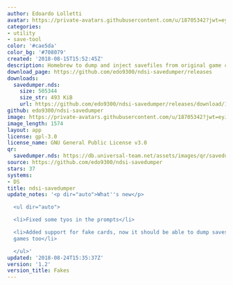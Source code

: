 ```yaml
---
author: Edoardo Lolletti
avatar: https://private-avatars.githubusercontent.com/u/18705342?jwt=eyJhbGciOiJIUzI1NiIsInR5cCI6IkpXVCJ9.eyJpc3MiOiJnaXRodWIuY29tIiwiYXVkIjoicmF3LmdpdGh1YnVzZXJjb250ZW50LmNvbSIsImtleSI6ImtleTEiLCJleHAiOjE3MzQ2NzYwODAsIm5iZiI6MTczNDY3NDg4MCwicGF0aCI6Ii91LzE4NzA1MzQyIn0.GpLwidhj24FZR-t6The5Q3Mv4q33PlYeO3pBo2s7nEc&v=4
categories:
- utility
- save-tool
color: '#cae5da'
color_bg: '#708079'
created: '2018-08-15T15:52:45Z'
description: Homebrew to dump and inject savefiles from original game cards on dsi
download_page: https://github.com/edo9300/ndsi-savedumper/releases
downloads:
  savedumper.nds:
    size: 505344
    size_str: 493 KiB
    url: https://github.com/edo9300/ndsi-savedumper/releases/download/1.2/savedumper.nds
github: edo9300/ndsi-savedumper
image: https://private-avatars.githubusercontent.com/u/18705342?jwt=eyJhbGciOiJIUzI1NiIsInR5cCI6IkpXVCJ9.eyJpc3MiOiJnaXRodWIuY29tIiwiYXVkIjoicmF3LmdpdGh1YnVzZXJjb250ZW50LmNvbSIsImtleSI6ImtleTEiLCJleHAiOjE3MzQ2NzYwODAsIm5iZiI6MTczNDY3NDg4MCwicGF0aCI6Ii91LzE4NzA1MzQyIn0.GpLwidhj24FZR-t6The5Q3Mv4q33PlYeO3pBo2s7nEc&v=4&size=128
image_length: 1574
layout: app
license: gpl-3.0
license_name: GNU General Public License v3.0
qr:
  savedumper.nds: https://db.universal-team.net/assets/images/qr/savedumper-nds.png
source: https://github.com/edo9300/ndsi-savedumper
stars: 37
systems:
- DS
title: ndsi-savedumper
update_notes: '<p dir="auto">What''s new</p>

  <ul dir="auto">

  <li>Fixed some tyos in the prompts</li>

  <li>Added support for fake cards, now it should be able to dump saves from bootleg
  games too</li>

  </ul>'
updated: '2018-08-24T15:35:37Z'
version: '1.2'
version_title: Fakes
---
```

